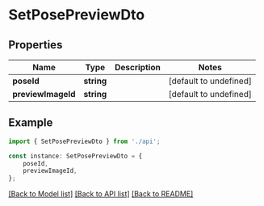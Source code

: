 # SetPosePreviewDto


## Properties

Name | Type | Description | Notes
------------ | ------------- | ------------- | -------------
**poseId** | **string** |  | [default to undefined]
**previewImageId** | **string** |  | [default to undefined]

## Example

```typescript
import { SetPosePreviewDto } from './api';

const instance: SetPosePreviewDto = {
    poseId,
    previewImageId,
};
```

[[Back to Model list]](../README.md#documentation-for-models) [[Back to API list]](../README.md#documentation-for-api-endpoints) [[Back to README]](../README.md)
